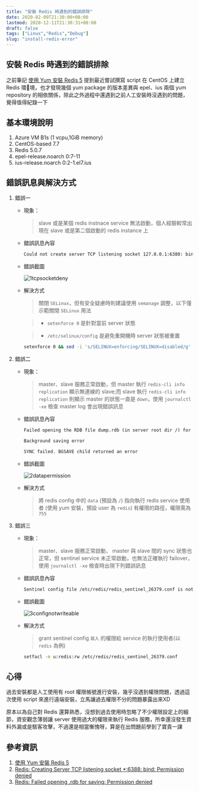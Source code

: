 ```yaml
---
title: "安裝 Redis 時遇到的錯誤排除"
date: 2020-02-09T21:30:00+08:00
lastmod: 2020-12-11T21:30:31+08:00
draft: false
tags: ["Linux","Redis","Debug"]
slug: "install-redis-error"
---
```


## 安裝 Redis 時遇到的錯誤排除

之前筆記 [使用 Yum 安裝 Redis 5](/yum-install-redis5) 提到最近嘗試撰寫 script 在 CentOS 上建立 Redis 環境，也才發現幾個 yum package 的版本差異與 epel、ius 兩個 yum repository 的相依關係，除此之外過程中還遇到之前人工安裝時沒遇到的問題，覺得值得紀錄一下

## 基本環境說明

1. Azure VM B1s (1 vcpu,1GiB memory)
2. CentOS-based 7.7
3. Redis 5.0.7
4. epel-release.noarch 0:7-11
5. ius-release.noarch 0:2-1.el7.ius

## 錯誤訊息與解決方式

1. 錯誤一

    - 現象：
  
        >slave 或是某個 redis instnace service 無法啟動，個人經驗較常出現在 slave 或是第二個啟動的 redis instance 上

    - 錯誤訊息內容

        ```txt
        Could not create server TCP listening socket 127.0.0.1:6380: bind: Permission denied
        ```

    - 錯誤截圖

        ![1tcpsocketdeny](https://user-images.githubusercontent.com/3851540/74103978-7a24f080-4b8b-11ea-9346-1942dfec44ed.png)

    - 解決方式

        > 關閉 `SELinux`，但有安全疑慮時則建議使用 `semanage` 調整，以下僅示範關閉 `SELinux` 用法
        
        > - `setenforce 0` 是針對當前 server 狀態
        
        > - `/etc/selinux/config` 是避免重開機時 server 狀態被重置

        ```bash
        setenforce 0 && sed -i 's/SELINUX=enforcing/SELINUX=disabled/g' /etc/selinux/config
        ```

2. 錯誤二

    - 現象：
  
        >master、slave 服務正常啟動，但 master 執行 `redis-cli info replication` 顯示無連線的 slave;而 slave 執行 `redis-cli info replication` 則顯示 master 的狀態一直是 `down`，使用 `journalctl -xe` 檢查 master log 會出現錯誤訊息

    - 錯誤訊息內容

        ```txt
        Failed opening the RDB file dump.rdb (in server root dir /) for saving: Permission denied

        Background saving error

        SYNC failed. BGSAVE child returned an error
        ```

    - 錯誤截圖

        ![2datapermission](https://user-images.githubusercontent.com/3851540/74103981-7db87780-4b8b-11ea-9a20-c57921887d72.png)

    - 解決方式

        >將 redis config 中的 `data` (預設為 `/`) 指向執行 redis service 使用者 (使用 yum 安裝，預設 user 為 `redis`) 有權限的路徑，權限需為 `755`

3. 錯誤三

    - 現象：
  
        >master、slave 服務正常啟動， master 與 slave 間的 sync 狀態也正常，但 sentinel service 未正常啟動，也無法正確執行 failover，使用 `journalctl -xe` 檢查時出現下列錯誤訊息

    - 錯誤訊息內容

        ```txt
        Sentinel config file /etc/redis/redis_sentinel_26379.conf is not writable: Permission denied. Exiting...
        ```

    - 錯誤截圖

        ![3confignotwriteable](https://user-images.githubusercontent.com/3851540/74103982-7e510e00-4b8b-11ea-8d46-7483a0da3dc0.png)

    - 解決方式

        >grant sentinel config `寫入` 的權限給 service 的執行使用者(以 `redis` 為例)

        ```bash
        setfacl -m u:redis:rw /etc/redis/redis_sentinel_26379.conf
        ```

## 心得

過去安裝都是人工使用有 root 權限帳號進行安裝，幾乎沒遇到權限問題，透過這次使用 script 來進行遠端安裝，立馬讓過去權限不分的問題暴露出來XD

原本以為自己對 Redis 還算熟悉，沒想到過去使用時忽略了不少權限設定上的細節，資安觀念薄弱讓 server 使用過大的權限來執行 Redis 服務，所幸還沒發生資料外漏或是駭客攻擊，不過還是相當慚愧呀，算是在出問題前學到了寶貴一課

## 參考資訊

1. [使用 Yum 安裝 Redis 5](/yum-install-redis5)
2. [Redis: Creating Server TCP listening socket *:6388: bind: Permission denied](https://stackoverflow.com/questions/53009361/redis-creating-server-tcp-listening-socket-6388-bind-permission-denied)
3. [Redis: Failed opening .rdb for saving: Permission denied](https://stackoverflow.com/a/28686802/3600583)
